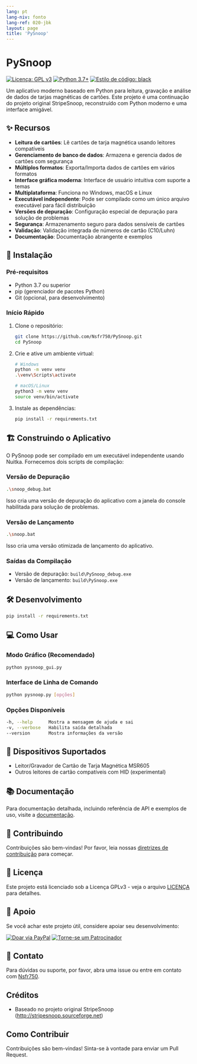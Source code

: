 ```yaml
---
lang: pt
lang-niv: fonto
lang-ref: 020-jbk
layout: page
title: 'PySnoop'
---
```


# PySnoop

[![Licença: GPL v3](https://img.shields.io/badge/License-GPLv3-blue.svg)](https://www.gnu.org/licenses/gpl-3.0)
[![Python 3.7+](https://img.shields.io/badge/python-3.7+-blue.svg)](https://www.python.org/downloads/)
[![Estilo de código: black](https://img.shields.io/badge/code%20style-black-000000.svg)](https://github.com/psf/black)

Um aplicativo moderno baseado em Python para leitura, gravação e análise de dados de tarjas magnéticas de cartões. Este projeto é uma continuação do projeto original StripeSnoop, reconstruído com Python moderno e uma interface amigável.

## ✨ Recursos

- **Leitura de cartões**: Lê cartões de tarja magnética usando leitores compatíveis
- **Gerenciamento de banco de dados**: Armazena e gerencia dados de cartões com segurança
- **Múltiplos formatos**: Exporta/Importa dados de cartões em vários formatos
- **Interface gráfica moderna**: Interface de usuário intuitiva com suporte a temas
- **Multiplataforma**: Funciona no Windows, macOS e Linux
- **Executável independente**: Pode ser compilado como um único arquivo executável para fácil distribuição
- **Versões de depuração**: Configuração especial de depuração para solução de problemas
- **Segurança**: Armazenamento seguro para dados sensíveis de cartões
- **Validação**: Validação integrada de números de cartão (C10/Luhn)
- **Documentação**: Documentação abrangente e exemplos

## 🚀 Instalação

### Pré-requisitos

- Python 3.7 ou superior
- pip (gerenciador de pacotes Python)
- Git (opcional, para desenvolvimento)

### Início Rápido

1. Clone o repositório:

   ```bash
   git clone https://github.com/Nsfr750/PySnoop.git
   cd PySnoop
   ```

2. Crie e ative um ambiente virtual:

   ```bash
   # Windows
   python -m venv venv
   .\venv\Scripts\activate
   
   # macOS/Linux
   python3 -m venv venv
   source venv/bin/activate
   ```

3. Instale as dependências:

   ```bash
   pip install -r requirements.txt
   ```

## 🏗️ Construindo o Aplicativo

O PySnoop pode ser compilado em um executável independente usando Nuitka. Fornecemos dois scripts de compilação:

### Versão de Depuração

```bash
.\snoop_debug.bat
```

Isso cria uma versão de depuração do aplicativo com a janela do console habilitada para solução de problemas.

### Versão de Lançamento

```bash
.\snoop.bat
```

Isso cria uma versão otimizada de lançamento do aplicativo.

### Saídas da Compilação

- Versão de depuração: `build\PySnoop_debug.exe`
- Versão de lançamento: `build\PySnoop.exe`

## 🛠️ Desenvolvimento
   ```bash
   pip install -r requirements.txt
   ```

## 💻 Como Usar

### Modo Gráfico (Recomendado)

```bash
python pysnoop_gui.py
```

### Interface de Linha de Comando

```bash
python pysnoop.py [opções]
```

### Opções Disponíveis

```bash
-h, --help      Mostra a mensagem de ajuda e sai
-v, --verbose   Habilita saída detalhada
--version       Mostra informações da versão
```

## 🔌 Dispositivos Suportados

- Leitor/Gravador de Cartão de Tarja Magnética MSR605
- Outros leitores de cartão compatíveis com HID (experimental)

## 📚 Documentação

Para documentação detalhada, incluindo referência de API e exemplos de uso, visite a [documentação](https://nsfr750.github.io/PySnoop/ "Documentação do PySnoop").

## 🤝 Contribuindo

Contribuições são bem-vindas! Por favor, leia nossas [diretrizes de contribuição](CONTRIBUTING.md) para começar.

## 📄 Licença

Este projeto está licenciado sob a Licença GPLv3 - veja o arquivo [LICENÇA](LICENÇA) para detalhes.

## 🙏 Apoio

Se você achar este projeto útil, considere apoiar seu desenvolvimento:

[![Doar via PayPal](https://img.shields.io/badge/Doar-PayPal-blue.svg)](https://paypal.me/3dmega)
[![Torne-se um Patrocinador](https://img.shields.io/badge/Apoie-Patreon-laranja.svg)](https://www.patreon.com/Nsfr750)

## 📧 Contato

Para dúvidas ou suporte, por favor, abra uma issue ou entre em contato com [Nsfr750](mailto:nsfr750@yandex.com).

## Créditos

- Baseado no projeto original StripeSnoop (http://stripesnoop.sourceforge.net)

## Como Contribuir

Contribuições são bem-vindas! Sinta-se à vontade para enviar um Pull Request.
